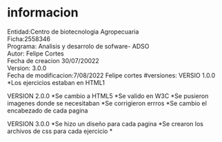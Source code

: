 # informacion
Entidad:Centro de biotecnologia Agropecuaria <br/>
Ficha:2558346 <br/>
Programa: Analisis y desarrolo de sofware- ADSO <br/>
Autor: Felipe Cortes <br/>Fecha de creacion 30/07/20022 <br/>
Version: 3.0.0 <br/>
Fecha de modificacion:7/08/2022 Felipe cortes
#versiones:
VERSIO 1.0.0
*Los ejercicios estaban en HTML1

VERSION 2.0.0
*Se cambio a HTML5
*Se valido en W3C
*Se pusieron imagenes donde se necesitaban 
*Se corrigieron errros 
*Se cambio el encabezado de cada pagina 

VERSION  3.0.0
*Se hizo un diseño para cada pagina 
*Se crearon los archivos de css para cada ejercicio
*

